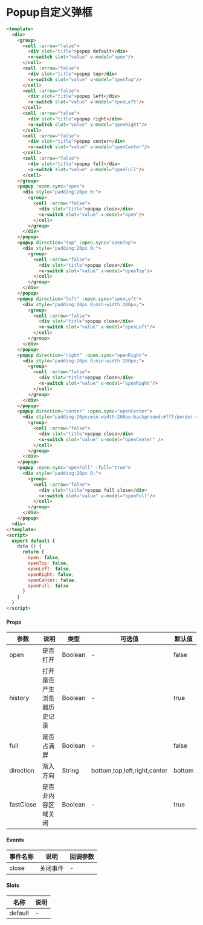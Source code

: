 # Popup自定义弹框

```html
<template>
  <div>
    <group>
      <cell :arrow="false">
        <div slot="title">popup default</div>
        <x-switch slot="value" v-model="open"/>
      </cell>
      <cell :arrow="false">
        <div slot="title">popup top</div>
        <x-switch slot="value" v-model="openTop"/>
      </cell>
      <cell :arrow="false">
        <div slot="title">popup left</div>
        <x-switch slot="value" v-model="openLeft"/>
      </cell>
      <cell :arrow="false">
        <div slot="title">popup right</div>
        <x-switch slot="value" v-model="openRight"/>
      </cell>
      <cell :arrow="false">
        <div slot="title">popup center</div>
        <x-switch slot="value" v-model="openCenter"/>
      </cell>
      <cell :arrow="false">
        <div slot="title">popup full</div>
        <x-switch slot="value" v-model="openFull"/>
      </cell>
    </group>
    <popup :open.sync="open">
      <div style="padding:20px 0;">
        <group>
          <cell :arrow="false">
            <div slot="title">popup close</div>
            <x-switch slot="value" v-model="open"/>
          </cell>
        </group>
      </div>
    </popup>
    <popup direction="top" :open.sync="openTop">
      <div style="padding:20px 0;">
        <group>
          <cell :arrow="false">
            <div slot="title">popup close</div>
            <x-switch slot="value" v-model="openTop"/>
          </cell>
        </group>
      </div>
    </popup>
    <popup direction="left" :open.sync="openLeft">
      <div style="padding:20px 0;min-width:200px;">
        <group>
          <cell :arrow="false">
            <div slot="title">popup close</div>
            <x-switch slot="value" v-model="openLeft"/>
          </cell>
        </group>
      </div>
    </popup>
    <popup direction="right" :open.sync="openRight">
      <div style="padding:20px 0;min-width:200px;">
        <group>
          <cell :arrow="false">
            <div slot="title">popup close</div>
            <x-switch slot="value" v-model="openRight"/>
          </cell>
        </group>
      </div>
    </popup>
    <popup direction="center" :open.sync="openCenter">
      <div style="padding:20px;min-width:200px;background:#fff;border-radius:5px;">
        <group>
          <cell :arrow="false">
            <div slot="title">popup close</div>
            <x-switch slot="value" v-model="openCenter" />
          </cell>
        </group>
      </div>
    </popup>
    <popup :open.sync="openFull" :full="true">
      <div style="padding:20px 0;">
        <group>
          <cell :arrow="false">
            <div slot="title">popup full close</div>
            <x-switch slot="value" v-model="openFull"/>
          </cell>
        </group>
      </div>
    </popup>
  <div>
</template>
<script>
  export default {
    data () {
      return {
        open: false,
        openTop: false,
        openLeft: false,
        openRight: false,
        openCenter: false,
        openFull: false
      }
    }
  }
</script>
```

#### Props
| 参数      | 说明    | 类型      | 可选值       | 默认值   |
|---------- |-------- |---------- |------------- |--------- |
| open     | 是否打开   | Boolean  |   -       |    false    |
| history     | 打开是否产生浏览器历史记录   | Boolean  |   -       |    true    |
| full     | 是否占满屏   | Boolean  |   -       |    false    |
| direction     | 渐入方向   | String  |   bottom,top,left,right,center       |    bottom    |
| fastClose     | 是否非内容区域关闭   | Boolean  |   -       |    true    |

#### Events
| 事件名称 | 说明 | 回调参数 |
|---------|--------|---------|
| close | 关闭事件 | - |

#### Slots
| 名称 | 说明 | 
|---------|--------|
| default | - |